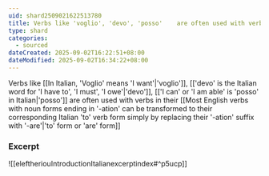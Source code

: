 ```yaml
---
uid: shard2509021622513780
title: Verbs like 'voglio', 'devo', 'posso'    are often used with verbs in their 'to' form or '-are' form
type: shard
categories:
  - sourced
dateCreated: 2025-09-02T16:22:51+08:00
dateModified: 2025-09-02T16:34:22+08:00
---
```

Verbs like [[In Italian, 'Voglio' means 'I want'|'voglio']], [['devo' is the Italian word for 'I have to', 'I must', 'I owe'|'devo']], [['I can' or 'I am able' is 'posso' in Italian|'posso']] are often used with verbs in their [[Most English verbs with noun forms ending in '-ation' can be transformed to their corresponding Italian 'to' verb form simply by replacing their '-ation' suffix with '-are'|'to' form or 'are' form]]

### Excerpt
![[eleftheriouIntroductionItalianexcerptindex#^p5ucp]]